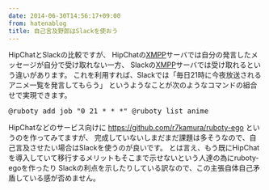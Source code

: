 ```yaml
---
date: 2014-06-30T14:56:17+09:00
from: hatenablog
title: 自己言及野郎はSlackを使おう
---
```


<p>HipChatとSlackの比較ですが、
HipChatの<a class="keyword" href="http://d.hatena.ne.jp/keyword/XMPP">XMPP</a>サーバでは自分の発言したメッセージが自分で受け取れない一方、
Slackの<a class="keyword" href="http://d.hatena.ne.jp/keyword/XMPP">XMPP</a>サーバでは受け取れるという違いがあります。
これを利用すれば、Slackでは「毎日21時に今夜放送されるアニメ一覧を発言してもらう」
というようなことが次のようなコマンドの組合せで実現できます。</p>

<pre class="code" data-unlink>@ruboty add job &#34;0 21 * * *&#34; @ruboty list anime</pre>


<p>HipChatなどのサービス向けに <a href="https://github.com/r7kamura/ruboty-ego">https://github.com/r7kamura/ruboty-ego</a> というのを作ってみてますが、
完成していないしまだまだ課題は多そうなので、自己言及させたい場合はSlackを使うのが良いです。
とは言え、もう既にHipChatを導入していて移行するメリットもそこまで示せないという人達の為にruboty-egoを作ったり
Slackの利点を示したりしている訳なので、この主張自体自己矛盾している感が否めません。</p>

<p><img src="http://cdn-ak.f.st-hatena.com/images/fotolife/r/r7kamura/20140630/20140630210621.png" alt="" /></p>

